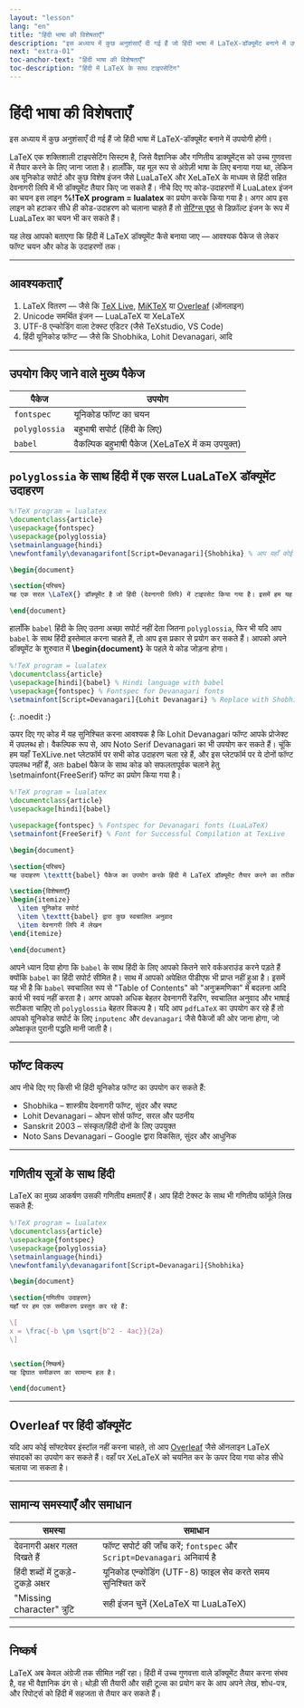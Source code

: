 ```yaml
---
layout: "lesson"
lang: "en"
title: "हिंदी भाषा की विशेषताएँ"
description: "इस अध्याय में कुछ अनुशंसाएँ दी गई हैं जो हिंदी भाषा में LaTeX-डॉक्यूमेंट बनाने में उपयोगी होंगी।"
next: "extra-01"
toc-anchor-text: "हिंदी भाषा की विशेषताएँ"
toc-description: "हिंदी में LaTeX के साथ टाइपसेटिंग"
---
```


# हिंदी भाषा की विशेषताएँ

<span class="summary">इस अध्याय में कुछ अनुशंसाएँ दी गई हैं जो हिंदी भाषा में LaTeX-डॉक्यूमेंट बनाने में उपयोगी होंगी।</span>


LaTeX एक शक्तिशाली टाइपसेटिंग सिस्टम है, जिसे वैज्ञानिक और गणितीय डाक्यूमेंट्स को उच्च गुणवत्ता में तैयार करने के लिए जाना जाता है। हालाँकि, यह मूल रूप से अंग्रेज़ी भाषा के लिए बनाया गया था, लेकिन अब यूनिकोड सपोर्ट और कुछ विशेष इंजन जैसे LuaLaTeX और XeLaTeX के माध्यम से हिंदी सहित देवनागरी लिपि में भी डॉक्यूमेंट तैयार किए जा सकते हैं। नीचे दिए गए कोड-उदाहरणों में LuaLatex इंजन का चयन इस लाइन **%!TeX program = lualatex** का प्रयोग करके किया गया है। अगर आप इस लाइन को हटाकर सीधे ही कोड-उदाहरण को चलाना चाहते हैं तो [सेटिंग्स पृष्ठ](settings) से डिफ़ॉल्ट इंजन के रूप में LuaLaTex का चयन भी कर सकते हैं।

यह लेख आपको बताएगा कि हिंदी में LaTeX डॉक्यूमेंट कैसे बनाया जाए — आवश्यक पैकेज से लेकर फॉण्ट चयन और कोड के उदाहरणों तक।

---

## आवश्यकताएँ

1. LaTeX वितरण — जैसे कि [TeX Live](https://www.tug.org/texlive/), [MiKTeX](https://miktex.org/) या [Overleaf](https://www.overleaf.com/) (ऑनलाइन)
2. Unicode समर्थित इंजन — LuaLaTeX या XeLaTeX
3. UTF-8 एन्कोडिंग वाला टेक्स्ट एडिटर (जैसे TeXstudio, VS Code)
4. हिंदी यूनिकोड फॉण्ट — जैसे कि Shobhika, Lohit Devanagari, आदि

---

## उपयोग किए जाने वाले मुख्य पैकेज

| पैकेज | उपयोग |
|-------|-------|
| `fontspec` | यूनिकोड फॉण्ट का चयन |
| `polyglossia` | बहुभाषी सपोर्ट (हिंदी के लिए) |
| `babel` | वैकल्पिक बहुभाषी पैकेज (XeLaTeX में कम उपयुक्त) |


## `polyglossia` के साथ हिंदी में एक सरल LuaLaTeX डॉक्यूमेंट उदाहरण

```latex
%!TeX program = lualatex
\documentclass{article}
\usepackage{fontspec}
\usepackage{polyglossia}
\setmainlanguage{hindi}
\newfontfamily\devanagarifont[Script=Devanagari]{Shobhika} % आप यहाँ कोई और यूनिकोड फॉण्ट भी चुन सकते हैं

\begin{document}

\section{परिचय}
यह एक सरल \LaTeX{} डॉक्यूमेंट है जो हिंदी (देवनागरी लिपि) में टाइपसेट किया गया है। इसमें हम यह देखेंगे कि यूनिकोड और शोभिका फॉण्ट की सहायता से LaTeX में हिंदी कैसे लिखी जा सकती है।

\end{document}
```

हालाँकि `babel` हिंदी के लिए उतना अच्छा सपोर्ट नहीं देता जितना `polyglossia`, फिर भी यदि आप `babel` के साथ हिंदी इस्तेमाल करना चाहते हैं, तो आप इस प्रकार से प्रयोग कर सकते हैं। आपको अपने डॉक्यूमेंट के शुरुवात में **\begin{document}** के पहले ये कोड जोड़ना होगा।

```latex
%!TeX program = lualatex
\documentclass{article}
\usepackage[hindi]{babel} % Hindi language with babel
\usepackage{fontspec} % Fontspec for Devanagari fonts
\setmainfont[Script=Devanagari]{Lohit Devanagari} % Replace with Shobhika etc. if desired
```
{: .noedit :}


ऊपर दिए गए कोड में यह सुनिश्चित करना आवश्यक है कि Lohit Devanagari फॉण्ट आपके प्रोजेक्ट में उपलब्ध हो। वैकल्पिक रूप से, आप Noto Serif Devanagari का भी उपयोग कर सकते हैं। चूंकि हम यहाँ TeXLive.net प्लेटफॉर्म पर सभी कोड उदाहरण चला रहे हैं, और इस प्लेटफॉर्म पर ये दोनों फॉण्ट उपलब्ध नहीं हैं, अतः babel पैकेज के साथ कोड को सफलतापूर्वक चलाने हेतु \setmainfont{FreeSerif} फॉण्ट का प्रयोग किया गया है।


```latex
%!TeX program = lualatex
\documentclass{article}
\usepackage[hindi]{babel}

\usepackage{fontspec} % Fontspec for Devanagari fonts (LuaLaTeX)
\setmainfont{FreeSerif} % Font for Successful Compilation at TexLive

\begin{document}

\section{परिचय}
यह उदाहरण \texttt{babel} पैकेज का उपयोग करके हिंदी में LaTeX डॉक्यूमेंट तैयार करने का तरीका दिखाता है। इस डॉक्यूमेंट में हिंदी लिपि और यूनिकोड फॉण्ट्स का प्रयोग किया गया है।

\section{विशेषताएँ}
\begin{itemize}
  \item यूनिकोड सपोर्ट
  \item \texttt{babel} द्वारा कुछ स्वचालित अनुवाद
  \item देवनागरी लिपि में लेखन
\end{itemize}

\end{document}
```

आपने ध्यान दिया होगा कि `babel` के साथ हिंदी के लिए आपको कितने सारे वर्कअराउंड करने पड़ते हैं क्योंकि `babel` का हिंदी सपोर्ट सीमित है। साथ में आपको अपेक्षित पीडीएफ भी प्राप्त नहीं हुआ है। इसमें यह भी है कि `babel` स्वचालित रूप से "Table of Contents" को "अनुक्रमणिका" में बदलना आदि कार्य भी स्वयं नहीं करता है। अगर आपको अधिक बेहतर देवनागरी रेंडरिंग, स्वचालित अनुवाद और भाषाई सटीकता चाहिए तो `polyglossia` बेहतर विकल्प है। यदि आप `pdfLaTeX` का उपयोग कर रहे हैं तो आपको यूनिकोड सपोर्ट के लिए `inputenc` और `devanagari` जैसे पैकेजों की ओर जाना होगा, जो अपेक्षाकृत पुरानी पद्धति मानी जाती है।

---

## फॉण्ट विकल्प

आप नीचे दिए गए किसी भी हिंदी यूनिकोड फॉण्ट का उपयोग कर सकते हैं:

- Shobhika – शास्त्रीय देवनागरी फॉण्ट, सुंदर और स्पष्ट
- Lohit Devanagari – ओपन सोर्स फॉण्ट, सरल और पठनीय
- Sanskrit 2003 – संस्कृत/हिंदी दोनों के लिए उपयुक्त
- Noto Sans Devanagari – Google द्वारा विकसित, सुंदर और आधुनिक

---

##  गणितीय सूत्रों के साथ हिंदी

LaTeX का मुख्य आकर्षण उसकी गणितीय क्षमताएँ हैं। आप हिंदी टेक्स्ट के साथ भी गणितीय फॉर्मूले लिख सकते हैं:

```latex
%!TeX program = lualatex
\documentclass{article}
\usepackage{fontspec}
\usepackage{polyglossia}
\setmainlanguage{hindi}
\newfontfamily\devanagarifont[Script=Devanagari]{Shobhika}

\begin{document}

\section{गणितीय उदाहरण}
यहाँ पर हम एक समीकरण प्रस्तुत कर रहे हैं:

\[
x = \frac{-b \pm \sqrt{b^2 - 4ac}}{2a}
\]


\section{निष्कर्ष}
यह द्विघात समीकरण का सामान्य हल है।

\end{document}
```
---

## Overleaf पर हिंदी डॉक्यूमेंट
यदि आप कोई सॉफ्टवेयर इंस्टॉल नहीं करना चाहते, तो आप [Overleaf](https://www.overleaf.com/) जैसे ऑनलाइन LaTeX संपादकों का उपयोग कर सकते हैं। वहाँ पर XeLaTeX को चयनित कर के ऊपर दिया गया कोड सीधे चलाया जा सकता है।

---

## सामान्य समस्याएँ और समाधान

| समस्या | समाधान |
|--------|---------|
| देवनागरी अक्षर गलत दिखते हैं | फॉण्ट सपोर्ट की जाँच करें; `fontspec` और `Script=Devanagari` अनिवार्य है |
| हिंदी शब्दों में टुकड़े-टुकड़े अक्षर | यूनिकोड एन्कोडिंग (UTF-8) फाइल सेव करते समय सुनिश्चित करें |
| "Missing character" त्रुटि | सही इंजन चुनें (XeLaTeX या LuaLaTeX) |


---

## निष्कर्ष

LaTeX अब केवल अंग्रेजी तक सीमित नहीं रहा। हिंदी में उच्च गुणवत्ता वाले डॉक्यूमेंट तैयार करना संभव है, वह भी वैज्ञानिक ढंग से। थोड़ी सी तैयारी और सही टूल्स का प्रयोग कर के आप अपने लेख, शोध-पत्र, और रिपोर्ट्स को हिंदी में सहजता से तैयार कर सकते हैं। 

